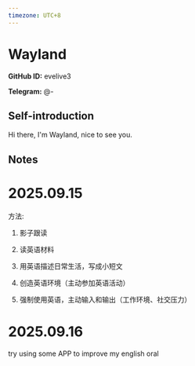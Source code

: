 ```yaml
---
timezone: UTC+8
---
```


# Wayland

**GitHub ID:** evelive3

**Telegram:** @-

## Self-introduction

Hi there, I'm Wayland, nice to see you.

## Notes
<!-- Content_START -->
# 2025.09.15
<!-- DAILY_CHECKIN_2025-09-15_START -->
方法:

1.  影子跟读
    
2.  读英语材料
    
3.  用英语描述日常生活，写成小短文
    
4.  创造英语环境（主动参加英语活动）
    
5.  强制使用英语，主动输入和输出（工作环境、社交压力）
<!-- DAILY_CHECKIN_2025-09-15_END -->


# 2025.09.16
<!-- DAILY_CHECKIN_2025-09-16_START -->
try using some APP to improve my english oral
<!-- DAILY_CHECKIN_2025-09-16_END -->
<!-- Content_END -->
